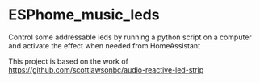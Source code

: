 # ESPhome_music_leds
Control some addressable leds by running a python script on a computer and activate the effect when needed from HomeAssistant

This project is based on the work of https://github.com/scottlawsonbc/audio-reactive-led-strip 
